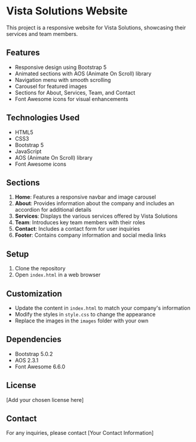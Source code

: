 # Vista Solutions Website

This project is a responsive website for Vista Solutions, showcasing their services and team members.

## Features

- Responsive design using Bootstrap 5
- Animated sections with AOS (Animate On Scroll) library
- Navigation menu with smooth scrolling
- Carousel for featured images
- Sections for About, Services, Team, and Contact
- Font Awesome icons for visual enhancements

## Technologies Used

- HTML5
- CSS3
- Bootstrap 5
- JavaScript
- AOS (Animate On Scroll) library
- Font Awesome icons

## Sections

1. **Home**: Features a responsive navbar and image carousel
2. **About**: Provides information about the company and includes an accordion for additional details
3. **Services**: Displays the various services offered by Vista Solutions
4. **Team**: Introduces key team members with their roles
5. **Contact**: Includes a contact form for user inquiries
6. **Footer**: Contains company information and social media links

## Setup

1. Clone the repository
2. Open `index.html` in a web browser

## Customization

- Update the content in `index.html` to match your company's information
- Modify the styles in `style.css` to change the appearance
- Replace the images in the `images` folder with your own

## Dependencies

- Bootstrap 5.0.2
- AOS 2.3.1
- Font Awesome 6.6.0

## License

[Add your chosen license here]

## Contact

For any inquiries, please contact [Your Contact Information]
